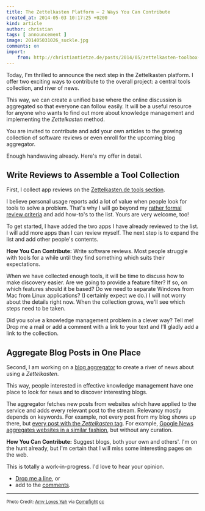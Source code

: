 ```yaml
---
title: The Zettelkasten Platform – 2 Ways You Can Contribute
created_at: 2014-05-03 10:17:25 +0200
kind: article
author: christian
tags: [ announcement ]
image: 201405031026_suckle.jpg
comments: on
import:
    from: http://christiantietze.de/posts/2014/05/zettelkasten-toolbox-contribution/
---
```


Today, I'm thrilled to announce the next step in the Zettelkasten platform. I offer two exciting ways to contribute to the overall project: a central tools collection, and river of news.

This way, we can create a unified base where the online discussion is aggregated so that everyone can follow easily. It will be a useful resource for anyone who wants to find out more about knowledge management and implementing the _Zettelkasten_ method.

You are invited to contribute and add your own articles to the growing collection of software reviews or even enroll for the upcoming blog aggregator.

Enough handwaving already. Here's my offer in detail.

## Write Reviews to Assemble a Tool Collection

First, I collect app reviews on the [Zettelkasten.de tools section][tools].

I believe personal usage reports add a lot of value when people look for tools to solve a problem.  That's why I will go beyond my [rather formal review criteria][baseline] and add how-to's to the list. Yours are very welcome, too!

To get started, I have added the two apps I have already reviewed to the list. I will add more apps than I can review myself.  The next step is to expand the list and add other people's contents.

**How You Can Contribute:**  Write software reviews.  Most people struggle with tools for a while until they find something which suits their expectations.

When we have collected enough tools, it will be time to discuss how to make discovery easier.  Are we going to provide a feature filter? If so, on which features should it be based?  Do we need to separate Windows from Mac from Linux applications? (I certainly expect we do.)  I will not worry about the details right now. When the collection grows, we'll see which steps need to be taken.

Did you solve a knowledge management problem in a clever way? Tell me!  Drop me a mail or add a comment with a link to your text and I’ll gladly add a link to the collection.

## Aggregate Blog Posts in One Place

Second, I am working on a [blog aggregator][aggregator] to create a river of news about using a _Zettelkasten_.

This way, people interested in effective knowledge management have one place to look for news and to discover interesting blogs.

The aggregator fetches new posts from websites which have applied to the service and adds every relevant post to the stream. Relevancy mostly depends on keywords. For example, not every post from my blog shows up there, but [every post with the _Zettelkasten_ tag][zktag]. For example, [Google News aggregates websites in a similar fashion](https://news.google.com/), but without any curation.

**How You Can Contribute:**  Suggest blogs, both your own and others'.  I'm on the hunt already, but I'm certain that I will miss some interesting pages on the web.

This is totally a work-in-progress.  I'd love to hear your opinion.

* [Drop me a line](/about), or
* add to the [comments](#comments).

---

<small>
Photo Credit: <a href="http://www.flickr.com/photos/10976418@N04/1235777767/">Amy Loves Yah</a> via <a href="http://compfight.com">Compfight</a> <a href="https://creativecommons.org/licenses/by/2.0/">cc</a>
</small>

[tools]: http://www.zettelkasten.de/tools/
[baseline]: /posts/2014/03/baseline-zettelkasten-software-reviews/
[aggregator]: http://en.wikipedia.org/wiki/News_aggregator
[zktag]: /posts/tags/zettelkasten/